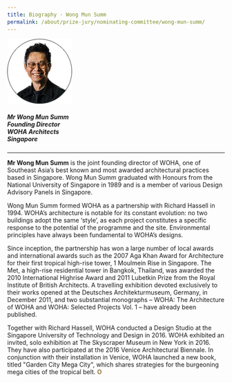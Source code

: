 ```yaml
---
title: Biography - Wong Mun Summ
permalink: /about/prize-jury/nominating-committee/wong-mun-summ/
---
```


<div style="width:150px"><img src="/images/jury/wong-mun-summ.png" alt="Wong Mun Summ" /></div>

##### **Mr Wong Mun Summ** <br> Founding Director <br> WOHA Architects <br> Singapore

---

**Mr Wong Mun Summ** is the joint founding director of WOHA, one of Southeast Asia’s best known and most awarded architectural practices based in Singapore. Wong Mun Summ graduated with Honours from the National University of Singapore in 1989 and is a member of various Design Advisory Panels in Singapore. 

Wong Mun Summ formed WOHA as a partnership with Richard Hassell in 1994. WOHA’s architecture is notable for its constant evolution: no two buildings adopt the same ‘style’, as each project constitutes a specific response to the potential of the programme and the site. Environmental principles have always been fundamental to WOHA’s designs. 

Since inception, the partnership has won a large number of local awards and international awards such as the 2007 Aga Khan Award for Architecture for their first tropical high-rise tower, 1 Moulmein Rise in Singapore. The Met, a high-rise residential tower in Bangkok, Thailand, was awarded the 2010 International Highrise Award and 2011 Lubetkin Prize from the Royal Institute of British Architects. A travelling exhibition devoted exclusively to their works opened at the Deutsches Architekturmuseum, Germany, in December 2011, and two substantial monographs – WOHA: The Architecture of WOHA and WOHA: Selected Projects Vol. 1 – have already been published. 

Together with Richard Hassell, WOHA conducted a Design Studio at the Singapore University of Technology and Design in 2016. WOHA exhibited an invited, solo exhibition at The Skyscraper Museum in New York in 2016. They have also participated at the 2016 Venice Architectural Biennale. In conjunction with their installation in Venice, WOHA launched a new book, titled "Garden City Mega City", which shares strategies for the burgeoning mega cities of the tropical belt. **<font color="#967942">O</font>**
